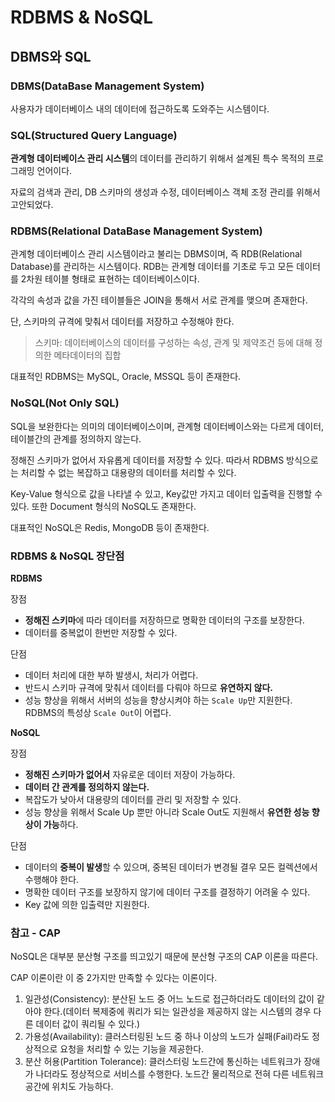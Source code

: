 # RDBMS & NoSQL

## DBMS와 SQL

### DBMS(DataBase Management System)

사용자가 데이터베이스 내의 데이터에 접근하도록 도와주는 시스템이다.

### SQL(Structured Query Language)

**관계형 데이터베이스 관리 시스템**의 데이터를 관리하기 위해서 설계된 특수 목적의 프로그래밍 언어이다.

자료의 검색과 관리, DB 스키마의 생성과 수정, 데이터베이스 객체 조정 관리를 위해서 고안되었다.

### RDBMS(Relational DataBase Management System)

관계형 데이터베이스 관리 시스템이라고 불리는 DBMS이며, 즉 RDB(Relational Database)를 관리하는 시스템이다. RDB는 관계형 데이터를 기초로 두고 모든 데이터를 2차원 테이블 형태로 표현하는 데이터베이스이다.

각각의 속성과 값을 가진 테이블들은 JOIN을 통해서 서로 관계를 맺으며 존재한다.

단, 스키마의 규격에 맞춰서 데이터를 저장하고 수정해야 한다.

> 스키마: 데이터베이스의 데이터를 구성하는 속성, 관계 및 제약조건 등에 대해 정의한 메타데이터의 집합

대표적인 RDBMS는 MySQL, Oracle, MSSQL 등이 존재한다.

### NoSQL(Not Only SQL)

SQL을 보완한다는 의미의 데이터베이스이며, 관계형 데이터베이스와는 다르게 데이터, 테이블간의 관계를 정의하지 않는다.

정해진 스키마가 없어서 자유롭게 데이터를 저장할 수 있다. 따라서 RDBMS 방식으로는 처리할 수 없는 복잡하고 대용량의 데이터를 처리할 수 있다.

Key-Value 형식으로 값을 나타낼 수 있고, Key값만 가지고 데이터 입출력을 진행할 수 있다. 또한 Document 형식의 NoSQL도 존재한다.

대표적인 NoSQL은 Redis, MongoDB 등이 존재한다.

### RDBMS & NoSQL 장단점

**RDBMS**

장점
- **정해진 스키마**에 따라 데이터를 저장하므로 명확한 데이터의 구조를 보장한다.
- 데이터를 중복없이 한번만 저장할 수 있다.

단점
- 데이터 처리에 대한 부하 발생시, 처리가 어렵다.
- 반드시 스키마 규격에 맞춰서 데이터를 다뤄야 하므로 **유연하지 않다.**
- 성능 향상을 위해서 서버의 성능을 향상시켜야 하는 `Scale Up`만 지원한다. RDBMS의 특성상 `Scale Out`이 어렵다.

**NoSQL**

장점
- **정해진 스키마가 없어서** 자유로운 데이터 저장이 가능하다.
- **데이터 간 관계를 정의하지 않는다.**
- 복잡도가 낮아서 대용량의 데이터를 관리 및 저장할 수 있다.
- 성능 향상을 위해서 Scale Up 뿐만 아니라 Scale Out도 지원해서 **유연한 성능 향상이 가능**하다.

단점
- 데이터의 **중복이 발생**할 수 있으며, 중복된 데이터가 변경될 결우 모든 컬렉션에서 수행해야 한다.
- 명확한 데이터 구조를 보장하지 않기에 데이터 구조를 결정하기 어려울 수 있다.
- Key 값에 의한 입출력만 지원한다.

### 참고 - CAP

NoSQL은 대부분 분산형 구조를 띄고있기 때문에 분산형 구조의 CAP 이론을 따른다.

CAP 이론이란 이 중 2가지만 만족할 수 있다는 이론이다.

1. 일관성(Consistency): 분산된 노드 중 어느 노드로 접근하더라도 데이터의 값이 같아야 한다.(데이터 복제중에 쿼리가 되는 일관성을 제공하지 않는 시스템의 경우 다른 데이터 값이 쿼리될 수 있다.)
2. 가용성(Availability): 클러스터링된 노드 중 하나 이상의 노드가 실패(Fail)라도 정상적으로 요청을 처리할 수 있는 기능을 제공한다.
3. 분산 허용(Partition Tolerance): 클러스터링 노드간에 통신하는 네트워크가 장애가 나더라도 정상적으로 서비스를 수행한다. 노드간 물리적으로 전혀 다른 네트워크 공간에 위치도 가능하다.